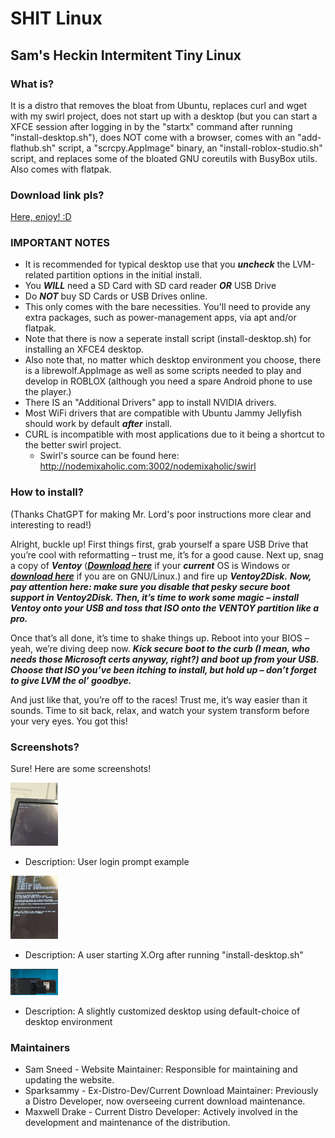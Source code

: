# SHIT Linux
## Sam's Heckin Intermitent Tiny Linux
### What is?

It is a distro that removes the bloat from Ubuntu, replaces curl and wget with my swirl project, does not start up with a desktop (but you can start a XFCE session after logging in by the "startx" command after running "install-desktop.sh"), does NOT come with a browser, comes with an "add-flathub.sh" script, a "scrcpy.AppImage" binary, an "install-roblox-studio.sh" script, and replaces some of the bloated GNU coreutils with BusyBox utils. Also comes with flatpak.

### Download link pls?

[Here, enjoy! :D](https://sparksammy.com/shit-linux.iso)

### IMPORTANT NOTES

* It is recommended for typical desktop use that you ***uncheck*** the LVM-related partition options in the initial install.
* You ***WILL*** need a SD Card with SD card reader ***OR*** USB Drive
* Do ***NOT*** buy SD Cards or USB Drives online.
* This only comes with the bare necessities. You'll need to provide any extra packages, such as power-management apps, via apt and/or flatpak.
* Note that there is now a seperate install script (install-desktop.sh) for installing an XFCE4 desktop.
* Also note that, no matter which desktop environment you choose, there is a librewolf.AppImage as well as some scripts needed to play and develop in ROBLOX (although you need a spare Android phone to use the player.)
* There IS an "Additional Drivers" app to install NVIDIA drivers.
* Most WiFi drivers that are compatible with Ubuntu Jammy Jellyfish should work by default ***after*** install.
* CURL is incompatible with most applications due to it being a shortcut to the better swirl project.
  * Swirl's source can be found here: http://nodemixaholic.com:3002/nodemixaholic/swirl

### How to install? 

(Thanks ChatGPT for making Mr. Lord's poor instructions more clear and interesting to read!)

Alright, buckle up! First things first, grab yourself a spare USB Drive that you’re cool with reformatting – trust me, it’s for a good cause. Next up, snag a copy of ***Ventoy*** (***[Download here](https://sourceforge.net/projects/ventoy/files/v1.0.97/ventoy-1.0.97-windows.zip/download)*** if your ***current*** OS is Windows or ***[download here](https://sourceforge.net/projects/ventoy/files/v1.0.97/ventoy-1.0.97-windows.zip/download)*** if you are on GNU/Linux.) and fire up ***Ventoy2Disk.*** ***Now, pay attention here: make sure you disable that pesky secure boot support in Ventoy2Disk. Then, it’s time to work some magic – install Ventoy onto your USB and toss that ISO onto the VENTOY partition like a pro.***

Once that’s all done, it’s time to shake things up. Reboot into your BIOS – yeah, we’re diving deep now. ***Kick secure boot to the curb (I mean, who needs those Microsoft certs anyway, right?) and boot up from your USB. Choose that ISO you’ve been itching to install, but hold up – don’t forget to give LVM the ol’ goodbye.***

And just like that, you’re off to the races! Trust me, it’s way easier than it sounds. Time to sit back, relax, and watch your system transform before your very eyes. You got this!

### Screenshots?

Sure! Here are some screenshots!

<img src="login-prompt.webp" width="15%">

* Description: User login prompt example

<img src="starting-x.webp" width="15%">

* Description: A user starting X.Org after running "install-desktop.sh"

<img src="slightly-customized-desktop.webp" width="15%">

* Description: A slightly customized desktop using default-choice of desktop environment

### Maintainers

* Sam Sneed - Website Maintainer: Responsible for maintaining and updating the website.
* Sparksammy - Ex-Distro-Dev/Current Download Maintainer: Previously a Distro Developer, now overseeing current download maintenance.
* Maxwell Drake - Current Distro Developer: Actively involved in the development and maintenance of the distribution.
